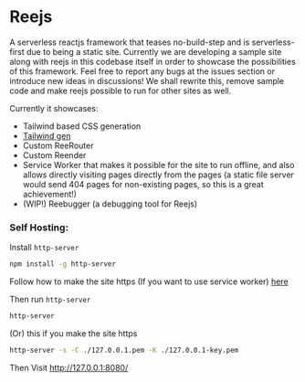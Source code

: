 # Reejs

A serverless reactjs framework that teases no-build-step and is serverless-first due to being a static site.
Currently we are developing a sample site along with reejs in this codebase itself in order to showcase the possibilities of this framework. Feel free to report any bugs at the issues section or introduce new ideas in discussions!
We shall rewrite this, remove sample code and make reejs possible to run for other sites as well.

Currently it showcases:
- Tailwind based CSS generation
- [Tailwind gen](https://github.com/rovelstars/tailwind-gen)
- Custom ReeRouter
- Custom Reender
- Service Worker that makes it possible for the site to run offline, and also allows directly visiting pages directly from the pages (a static file server would send 404 pages for non-existing pages, so this is a great achievement!)
- (WIP!) Reebugger (a debugging tool for Reejs)

### Self Hosting:

Install `http-server`

```bash
npm install -g http-server
```

Follow how to make the site https (If you want to use service worker) [here](https://dev.to/aschmelyun/using-the-magic-of-mkcert-to-enable-valid-https-on-local-dev-sites-3a3c)

Then run `http-server`

```bash
http-server
```

(Or) this if you make the site https

```bash
http-server -s -C ./127.0.0.1.pem -K ./127.0.0.1-key.pem
```

Then Visit http://127.0.0.1:8080/
